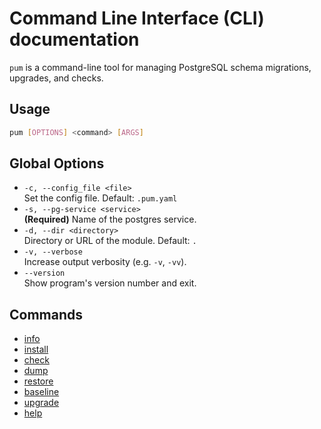 # Command Line Interface (CLI) documentation

`pum` is a command-line tool for managing PostgreSQL schema migrations, upgrades, and checks.

## Usage

```sh
pum [OPTIONS] <command> [ARGS]
```

## Global Options

- `-c, --config_file <file>`  
  Set the config file. Default: `.pum.yaml`
- `-s, --pg-service <service>`  
  **(Required)** Name of the postgres service.
- `-d, --dir <directory>`  
  Directory or URL of the module. Default: `.`
- `-v, --verbose`  
  Increase output verbosity (e.g. `-v`, `-vv`).
- `--version`  
  Show program's version number and exit.

## Commands

- [info](cli/info.md)
- [install](cli/install.md)
- [check](cli/check.md)
- [dump](cli/dump.md)
- [restore](cli/restore.md)
- [baseline](cli/baseline.md)
- [upgrade](cli/upgrade.md)
- [help](cli/help.md)

